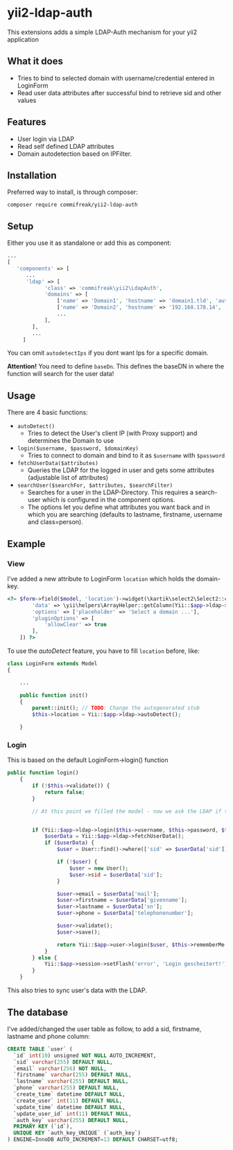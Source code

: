 # yii2-ldap-auth

This extensions adds a simple LDAP-Auth mechanism for your yii2 application

## What it does

* Tries to bind to selected domain with username/credential entered in LoginForm
* Read user data attributes after successful bind to retrieve sid and other values

## Features

* User login via LDAP
* Read self defined LDAP attributes
* Domain autodetection based on IPFilter.

## Installation

Preferred way to install, is through composer:

```
composer require commifreak/yii2-ldap-auth
```

## Setup

Either you use it as standalone or add this as component:

```php
...
[
   'components' => [
      ...
      'ldap' => [
            'class' => 'commifreak\yii2\LdapAuth',
            'domains' => [
                ['name' => 'Domain1', 'hostname' => 'domain1.tld', 'autodetectIps' => ['172.31.0.0/16', '192.168.178.0/24', '127.0.0.1'], 'baseDn' => 'DC=Domain1,DC=tld', 'publicSearchUser' => 'example@domain', 'publicSearchUserPassword' => 'secret'],
                ['name' => 'Domain2', 'hostname' => '192.168.178.14', 'autodetectIps' => ['192.168.178.55'], 'baseDn' => 'DC=Domain2,DC=tld', 'publicSearchUser' => 'example@domain', 'publicSearchUserPassword' => 'secret'],
                ...
            ],
        ],
        ...
     ]
```

You can omit `autodetectIps` if you dont want Ips for a specific domain.

__Attention!__ You need to define `baseDn`. This defines the baseDN in where the function will search for the user data!

## Usage

There are 4 basic functions:

* `autoDetect()`
  * Tries to detect the User's client IP (with Proxy support) and determines the Domain to use
* `login($username, $password, $domainKey)`
  * Tries to connect to domain and bind to it as `$username` with `$password`
* `fetchUserData($attributes)`
  * Queries the LDAP for the logged in user and gets some attributes (adjustable list of attributes)
* `searchUser($searchFor, $attributes, $searchFilter)`
  * Searches for a user in the LDAP-Directory. This requires a search-user which is configured in the component options.
  * The options let you define what attributes you want back and in which you are searching (defaults to lastname, firstname, username and class=person).

## Example

### View

I've added a new attribute to LoginForm `location` which holds the domain-key.

```php
<?= $form->field($model, 'location')->widget(\kartik\select2\Select2::className(), [
        'data' => \yii\helpers\ArrayHelper::getColumn(Yii::$app->ldap->domains, 'name'),
        'options' => ['placeholder' => 'Select a domain ...'],
        'pluginOptions' => [
            'allowClear' => true
        ],
    ]) ?>
```

To use the *autoDetect* feature, you have to fill `location` before, like:

```php
class LoginForm extends Model
{

    ...

    public function init()
    {
        parent::init(); // TODO: Change the autogenerated stub
        $this->location = Yii::$app->ldap->autoDetect();

    }
```

### Login

This is based on the default LoginForm->login() function

```php
public function login()
    {
        if (!$this->validate()) {
            return false;
        }

        // At this point we filled the model - now we ask the LDAP if the entered data is correct


        if (Yii::$app->ldap->login($this->username, $this->password, $this->location)) {
            $userData = Yii::$app->ldap->fetchUserData();
            if ($userData) {
                $user = User::find()->where(['sid' => $userData['sid']])->one();

                if (!$user) {
                    $user = new User();
                    $user->sid = $userData['sid'];
                }

                $user->email = $userData['mail'];
                $user->firstname = $userData['givenname'];
                $user->lastname = $userData['sn'];
                $user->phone = $userData['telephonenumber'];

                $user->validate();
                $user->save();

                return Yii::$app->user->login($user, $this->rememberMe ? 3600 * 24 * 30 : 0);
            }
        } else {
            Yii::$app->session->setFlash('error', 'Login gescheitert!');
        }
    }
```

This also tries to sync user's data with the LDAP.

## The database

I've added/changed the user table as follow, to add a sid, firstname, lastname and phone column:

```sql
CREATE TABLE `user` (
  `id` int(10) unsigned NOT NULL AUTO_INCREMENT,
  `sid` varchar(255) DEFAULT NULL,
  `email` varchar(256) NOT NULL,
  `firstname` varchar(255) DEFAULT NULL,
  `lastname` varchar(255) DEFAULT NULL,
  `phone` varchar(255) DEFAULT NULL,
  `create_time` datetime DEFAULT NULL,
  `create_user` int(11) DEFAULT NULL,
  `update_time` datetime DEFAULT NULL,
  `update_user_id` int(11) DEFAULT NULL,
  `auth_key` varchar(255) DEFAULT NULL,
  PRIMARY KEY (`id`),
  UNIQUE KEY `auth_key_UNIQUE` (`auth_key`)
) ENGINE=InnoDB AUTO_INCREMENT=13 DEFAULT CHARSET=utf8;

```
